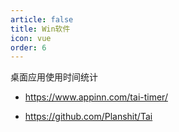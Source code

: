 ```yaml
---
article: false
title: Win软件
icon: vue
order: 6
---
```




桌面应用使用时间统计

* https://www.appinn.com/tai-timer/

* https://github.com/Planshit/Tai